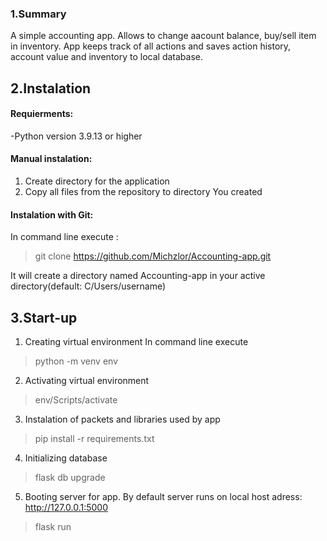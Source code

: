 ### 1.Summary
A simple accounting app. Allows to change aacount balance, 
buy/sell item in inventory. App keeps track of all actions 
and saves action history, account value and inventory to local database.

## 2.Instalation
#### Requierments:
-Python version 3.9.13 or higher
#### Manual instalation:

1. Create directory for the application
2. Copy all files from the repository to directory You created
#### Instalation with Git:
In command line execute :
>git clone https://github.com/Michzlor/Accounting-app.git

It will create a directory named Accounting-app in your active directory(default: C/Users/username)
## 3.Start-up

1. Creating virtual environment
In command line execute
>  python -m venv env
2. Activating virtual environment
>  env/Scripts/activate
3. Instalation of packets and libraries used by app
> pip install -r requirements.txt
4. Initializing database
> flask db upgrade
5. Booting server for app. By default server runs on local host adress: http://127.0.0.1:5000
> flask run
